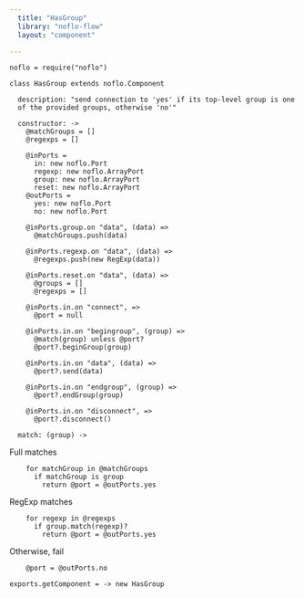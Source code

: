 ```yaml
---
  title: "HasGroup"
  library: "noflo-flow"
  layout: "component"

---
```


    noflo = require("noflo")
    
    class HasGroup extends noflo.Component
    
      description: "send connection to 'yes' if its top-level group is one
      of the provided groups, otherwise 'no'"
    
      constructor: ->
        @matchGroups = []
        @regexps = []
    
        @inPorts =
          in: new noflo.Port
          regexp: new noflo.ArrayPort
          group: new noflo.ArrayPort
          reset: new noflo.ArrayPort
        @outPorts =
          yes: new noflo.Port
          no: new noflo.Port
    
        @inPorts.group.on "data", (data) =>
          @matchGroups.push(data)
    
        @inPorts.regexp.on "data", (data) =>
          @regexps.push(new RegExp(data))
    
        @inPorts.reset.on "data", (data) =>
          @groups = []
          @regexps = []
    
        @inPorts.in.on "connect", =>
          @port = null
    
        @inPorts.in.on "begingroup", (group) =>
          @match(group) unless @port?
          @port?.beginGroup(group)
    
        @inPorts.in.on "data", (data) =>
          @port?.send(data)
    
        @inPorts.in.on "endgroup", (group) =>
          @port?.endGroup(group)
    
        @inPorts.in.on "disconnect", =>
          @port?.disconnect()
    
      match: (group) ->

Full matches

        for matchGroup in @matchGroups
          if matchGroup is group
            return @port = @outPorts.yes
    

RegExp matches

        for regexp in @regexps
          if group.match(regexp)?
            return @port = @outPorts.yes
    

Otherwise, fail

        @port = @outPorts.no
    
    exports.getComponent = -> new HasGroup
    
